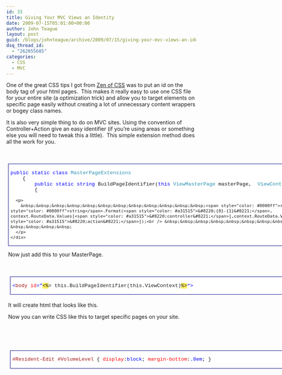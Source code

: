 ```yaml
---
id: 33
title: Giving Your MVC Views an Identity
date: 2009-07-15T05:01:00+00:00
author: John Teague
layout: post
guid: /blogs/johnteague/archive/2009/07/15/giving-your-mvc-views-an-identity.aspx
dsq_thread_id:
  - "262055685"
categories:
  - CSS
  - MVC
---
```

One of the great CSS tips I got from [Zen of CSS](http://bit.ly/19HYXY) was to put an id on the body tag of your html pages.&nbsp; This makes it really easy to use one CSS file for your entire site (a optimization trick) and allow you to target elements on specific page easily without creating a lot of unnecessary content wrappers or bogey class names.&nbsp; 

It is also very simple thing to do on MVC sites. Using the convention of Controller+Action give an easy identifier (if you&rsquo;re using areas or something else you will need to tweak this a little).&nbsp; This simple extension method does all the work for you.

&nbsp;

<div style="padding: 5px;width: 859px;float: none;margin-left: auto;margin-right: auto" class="wlWriterEditableSmartContent">
  <div style="border: #000080 1px solid;font-family: 'Courier New', Courier, Monospace;font-size: 10pt">
    <div style="background-color: #ffffff;overflow: scroll;padding: 2px 5px">
      <p>
        <span style="color: #0000ff">public</span> <span style="color: #0000ff">static</span> <span style="color: #0000ff">class</span> <span style="color: #2b91af">MasterPageExtensions</span><br /> &nbsp;&nbsp;&nbsp;&nbsp;{<br /> &nbsp;&nbsp;&nbsp;&nbsp;&nbsp;&nbsp;&nbsp;&nbsp;<span style="color: #0000ff">public</span> <span style="color: #0000ff">static</span> <span style="color: #0000ff">string</span> BuildPageIdentifier(<span style="color: #0000ff">this</span> <span style="color: #2b91af">ViewMasterPage</span> masterPage,&nbsp;&nbsp;<span style="color: #2b91af">ViewContext</span> context)<br /> &nbsp;&nbsp;&nbsp;&nbsp;&nbsp;&nbsp;&nbsp;&nbsp;{
      </p>
      
      <p>
        &nbsp;&nbsp;&nbsp;&nbsp;&nbsp;&nbsp;&nbsp;&nbsp;&nbsp;&nbsp;&nbsp;&nbsp;<span style="color: #0000ff">return</span> <span style="color: #0000ff">string</span>.Format(<span style="color: #a31515">&#8220;{0}-{1}&#8221;</span>, context.RouteData.Values[<span style="color: #a31515">&#8220;controller&#8221;</span>],context.RouteData.Values[<span style="color: #a31515">&#8220;action&#8221;</span>]);<br /> &nbsp;&nbsp;&nbsp;&nbsp;&nbsp;&nbsp;&nbsp;&nbsp;}<br /> &nbsp;&nbsp;&nbsp;&nbsp;
      </p>
    </div>
  </div>
</div>

Now just add this to your MasterPage. 

&nbsp;

<div style="padding: 5px;width: 859px;float: none;margin-left: auto;margin-right: auto" class="wlWriterEditableSmartContent">
  <div style="border: #000080 1px solid;font-family: 'Courier New', Courier, Monospace;font-size: 10pt">
    <div style="background-color: #ffffff;overflow: scroll;padding: 2px 5px">
      <p>
        <span style="color: #0000ff"><</span><span style="color: #a31515">body</span> <span style="color: #ff0000">id</span><span style="color: #0000ff">=&#8221;</span><span style="background:#ffee62"><%</span><span>= this.BuildPageIdentifier(this.ViewContext)</span><span style="background:#ffee62">%></span><span style="color: #0000ff">&#8220;><br /> </span>
      </p>
    </div>
  </div>
</div>

It will create html that looks like this.

<body id=&rdquo;Resident-Edit&rdquo;>

Now you can write CSS like this to target specific pages on your site.

&nbsp;

&nbsp;

<div style="padding: 5px;width: 859px;float: none;margin-left: auto;margin-right: auto" class="wlWriterEditableSmartContent">
  <div style="border: #000080 1px solid;font-family: 'Courier New', Courier, Monospace;font-size: 10pt">
    <div style="background-color: #ffffff;overflow: scroll;padding: 2px 5px">
      <p>
        <span style="color: #a31515">#Resident-Edit</span> <span style="color: #a31515">#VolumeLevel</span> { <span style="color: #ff0000">display</span>:<span style="color: #0000ff">block</span>; <span style="color: #ff0000">margin-bottom</span>:<span style="color: #0000ff">.8em</span>; }
      </p>
    </div>
  </div>
</div>